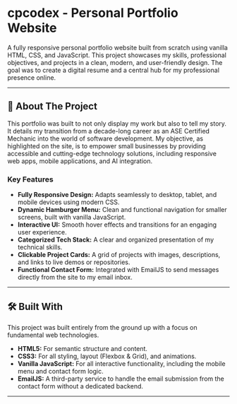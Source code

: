 # cpcodex - Personal Portfolio Website

A fully responsive personal portfolio website built from scratch using vanilla HTML, CSS, and JavaScript. This project showcases my skills, professional objectives, and projects in a clean, modern, and user-friendly design. The goal was to create a digital resume and a central hub for my professional presence online.

---

## 🚀 About The Project

This portfolio was built to not only display my work but also to tell my story. It details my transition from a decade-long career as an ASE Certified Mechanic into the world of software development. My objective, as highlighted on the site, is to empower small businesses by providing accessible and cutting-edge technology solutions, including responsive web apps, mobile applications, and AI integration.

### Key Features

- **Fully Responsive Design:** Adapts seamlessly to desktop, tablet, and mobile devices using modern CSS.
- **Dynamic Hamburger Menu:** Clean and functional navigation for smaller screens, built with vanilla JavaScript.
- **Interactive UI:** Smooth hover effects and transitions for an engaging user experience.
- **Categorized Tech Stack:** A clear and organized presentation of my technical skills.
- **Clickable Project Cards:** A grid of projects with images, descriptions, and links to live demos or repositories.
- **Functional Contact Form:** Integrated with EmailJS to send messages directly from the site to my email inbox.

---

## 🛠️ Built With

This project was built entirely from the ground up with a focus on fundamental web technologies.

- **HTML5:** For semantic structure and content.
- **CSS3:** For all styling, layout (Flexbox & Grid), and animations.
- **Vanilla JavaScript:** For all interactive functionality, including the mobile menu and contact form logic.
- **EmailJS:** A third-party service to handle the email submission from the contact form without a dedicated backend.

---
